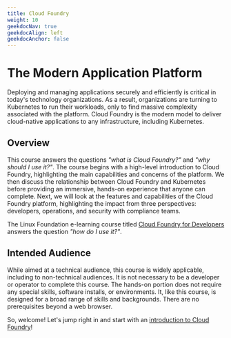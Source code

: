 ```yaml
---
title: Cloud Foundry
weight: 10
geekdocNav: true
geekdocAlign: left
geekdocAnchor: false
---
```


# The Modern Application Platform

Deploying and managing applications securely and efficiently is critical in today's technology organizations. As a result, organizations are turning to Kubernetes to run their workloads, only to find massive complexity associated with the platform. Cloud Foundry is the modern model to deliver cloud-native applications to any infrastructure, including Kubernetes. 

## Overview

This course answers the questions _"what is Cloud Foundry?"_ and _"why should I use it?"_. The course begins with a high-level introduction to Cloud Foundry, highlighting the main capabilities and concerns of the platform. We then discuss the relationship between Cloud Foundry and Kubernetes before providing an immersive, hands-on experience that anyone can complete. Next, we will look at the features and capabilities of the Cloud Foundry platform, highlighting the impact from three perspectives: developers, operations, and security with compliance teams. 

The Linux Foundation e-learning course titled [Cloud Foundry for Developers](https://training.linuxfoundation.org/training/cloud-foundry-for-developers/) answers the question _"how do I use it?"_. 

## Intended Audience

While aimed at a technical audience, this course is widely applicable, including to non-technical audiences. It is not necessary to be a developer or operator to complete this course. The hands-on portion does not require any special skills, software installs, or environments. It, like this course, is designed for a broad range of skills and backgrounds. There are no prerequisites beyond a web browser. 

So, welcome! Let's jump right in and start with an [introduction to Cloud Foundry](/intro-to-cf/)!
